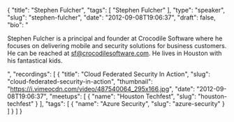{
  "title": "Stephen Fulcher",
  "tags": [
    "Stephen Fulcher"
  ],
  "type": "speaker",
  "slug": "stephen-fulcher",
  "date": "2012-09-08T19:06:37",
  "draft": false,
  "bio": "<p>Stephen Fulcher is a principal and founder at Crocodile Software where he focuses on delivering mobile and security solutions for business customers. He can be reached at sf@crocodilesoftware.com. He lives in Houston with his fantastical kids.</p>",
  "recordings": [
    {
      "title": "Cloud Federated Security In Action",
      "slug": "cloud-federated-security-in-action",
      "thumbnail": "https://i.vimeocdn.com/video/487540064_295x166.jpg",
      "date": "2012-09-08T19:06:37",
      "meetups": [
        {
          "name": "Houston Techfest",
          "slug": "houston-techfest"
        }
      ],
      "tags": [
        {
          "name": "Azure Security",
          "slug": "azure-security"
        }
      ]
    }
  ]
}